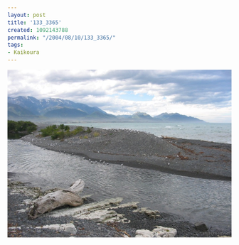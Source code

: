```yaml
---
layout: post
title: '133_3365'
created: 1092143788
permalink: "/2004/08/10/133_3365/"
tags:
- Kaikoura
---
```


<img src="/image/images/133_3365-1173.jpg"/>

